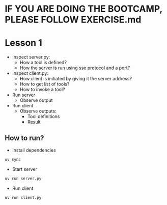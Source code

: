 # IF YOU ARE DOING THE BOOTCAMP, PLEASE FOLLOW EXERCISE.md

# Lesson 1
- Inspect server.py:
    - How a tool is defined?
    - How the server is run using sse protocol and a port?
- Inspect client.py:
    - How client is initiated by giving it the server address?
    - How to get list of tools?
    - How to invoke a tool?
- Run server
    - Observe output
- Run client
    - Observe outputs:
        - Tool definitions
        - Result

## How to run?
- Install dependencies
```bash
uv sync
```

- Start server
```bash
uv run server.py
```

- Run client
```bash
uv run client.py
```

